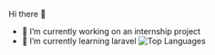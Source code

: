 Hi there 👋
- 🔭 I’m currently working on an internship project
- 🌱 I’m currently learning laravel
  ![Top Languages](https://img.shields.io/badge/Top%20Languages-JavaScript-green)


<!--
**razanemeguellati/razanemeguellati** is a ✨ _special_ ✨ repository because its `README.md` (this file) appears on your GitHub profile.

Here are some ideas to get you started:

- 🔭 I’m currently working on ...
- 🌱 I’m currently learning ...
- 👯 I’m looking to collaborate on ...
- 🤔 I’m looking for help with ...
- 💬 Ask me about ...
- 📫 How to reach me: ...
- 😄 Pronouns: ...
- ⚡ Fun fact: ...
-->

